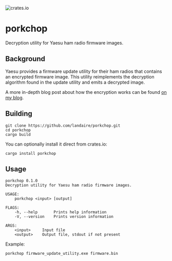 ![crates.io](https://img.shields.io/crates/v/porkchop.svg)

# porkchop

Decryption utility for Yaesu ham radio firmware images.

## Background

Yaesu provides a firmware update utility for their ham radios that contains an encrypted firmware image. This utility reimplements the decryption algorithm found in the update utility and emits a decrypted image.

A more in-depth blog post about how the encryption works can be found [on my blog](https://landaire.net//yaesu-obfuscation/).

## Building

```
git clone https://github.com/landaire/porkchop.git
cd porkchop
cargo build
```

You can optionally install it direct from crates.io:

```
cargo install porkchop
```

## Usage

```
porkchop 0.1.0
Decryption utility for Yaesu ham radio firmware images.

USAGE:
    porkchop <input> [output]

FLAGS:
    -h, --help       Prints help information
    -V, --version    Prints version information

ARGS:
    <input>     Input file
    <output>    Output file, stdout if not present
```

Example:

```
porkchop firmware_update_utility.exe firmware.bin
```


